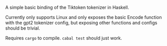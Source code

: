 A simple basic binding of the Tiktoken tokenizer in Haskell.

Currently only supports Linux and only exposes the basic Encode function with the gpt2 tokenizer config, but exposing other functions and configs should be trivial.

Requires `cargo` to compile. `cabal test` should just work.